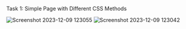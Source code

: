  Task 1: Simple Page with Different CSS Methods 













 
![Screenshot 2023-12-09 123055](https://github.com/tstechnology07/css/assets/118080613/ad037203-86d4-4a4a-b99c-d75fb52f34d4)
![Screenshot 2023-12-09 123042](https://github.com/tstechnology07/css/assets/118080613/ced60013-748b-4908-9046-929714371000)
